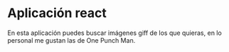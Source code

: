 # Aplicación react
En esta aplicación puedes buscar imágenes giff de los que quieras, en lo personal me gustan las de One Punch Man.
